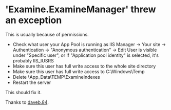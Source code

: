 'Examine.ExamineManager' threw an exception
===

This is usually because of permissions.

 - Check what user your App Pool is running as
   IIS Manager -> Your site -> Authentication -> "Anonymous authentication" -> Edit
   User is visible under "Specific user", or if "Application pool identity" is selected, it's probably IIS_IUSRS
 - Make sure this user has full write access to the whole site directory
 - Make sure this user has full write access to C:\Windows\Temp
 - Delete <siteRoot>\App_Data\TEMP\ExamineIndexes
 - Restart the server

This should fix it.

Thanks to [daveb.84](http://our.umbraco.org/forum/developers/razor/24343-'ExamineExamineManager'-threw-an-exception#comment91058).



